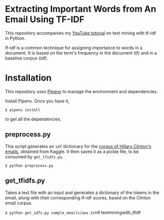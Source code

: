 # Extracting Important Words from An Email Using TF-IDF

This repository accompanies my [YouTube tutorial](https://youtu.be/KYLscCskTtw) on text mining with tf–idf in Python.

tf–idf is a common technique for assigning importance to words in a document. It is based on the term's frequency in the document (tf) and in a baseline corpus (idf).


# Installation

This repository uses [Pipenv](https://pipenv-fork.readthedocs.io/en/latest/basics.html) to manage the environment and dependencies.

Install Pipenv. Once you have it,

`$ pipenv install`

to get all the dependencies.

## preprocess.py

This script generates an `idf` dictionary for the [corpus of Hillary Clinton's emails](https://www.kaggle.com/kaggle/hillary-clinton-emails), obtained from Kaggle. It then saves it as a pickle file, to be consumed by `get_tfidfs.py`.


`$ python preprocess.py`

## get_tfidfs.py

Takes a text file with an input and generates a dictionary of the tokens in the email, along with their corresponding tf–idf scores, based on the Clinton email corpus.

`$ python get_idfs.py sample_emails/aws.txt`#   t e x t _ m i n i n g _ w i t h _ t f i d f  
 